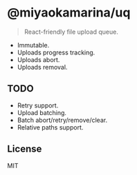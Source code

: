 # @miyaokamarina/uq

> React-friendly file upload queue.

-   Immutable.
-   Uploads progress tracking.
-   Uploads abort.
-   Uploads removal.

## TODO

-   Retry support.
-   Upload batching.
-   Batch abort/retry/remove/clear.
-   Relative paths support.

## License

MIT
